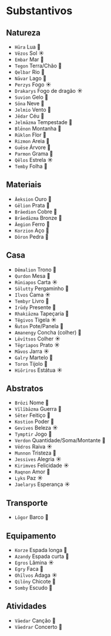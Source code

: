 # Substantivos

## Natureza

-   `Hūra` Lua 🌙
-   `Vēzos` Sol ☀️
-   `Embar` Mar 🌊
-   `Tegon` Terra/Chão 🌱
-   `Qelbar` Rio 🌊
-   `Nāvar` Lago 🌊
-   `Perzys` Fogo ☀️
-   `Drakarys` Fogo de dragão ☀️
-   `Suvion` Gelo 🌱
-   `Sōna` Neve 🌙
-   `Jelmio` Vento 🌙
-   `Jēdar` Céu 🌊
-   `Jelmāzma` Tempestade 🌙
-   `Blēnon` Montanha 🌱
-   `Rūklon` Flor 🌱
-   `Rizmon` Areia 🌱
-   `Guēse` Árvore 🌙
-   `Parmon` Grama 🌱
-   `Qēlos` Estrela ☀️
-   `Temby` Folha 🌙

## Materiais

-   `Āeksion` Ouro 🌱
-   `Gēlion` Prata 🌱
-   `Brāedion` Cobre 🌱
-   `Brāedāzma` Bronze 🌙
-   `Āegion` Ferro 🌱
-   `Korzion` Aço 🌱
-   `Dōron` Pedra 🌱

## Casa

-   `Dēmalion` Trono 🌱
-   `Qurdon` Mesa 🌱
-   `Rūniapos` Carta ☀️
-   `Sōlutty` Pergaminho 🌙
-   `Ilvos` Cama ☀️
-   `Tembyr` Livro 🌙
-   `Irūdy` Presente 🌙
-   `Rhakiāzma` Tapeçaria 🌙
-   `Tēgivos` Tigela ☀️
-   `Ñuton` Pote/Panela 🌱
-   `Amanengy` Concha (colher) 🌙
-   `Lēvītsos` Colher ☀️
-   `Tēgriapos` Prato ☀️
-   `Māvos` Jarra ☀️
-   `Galry` Martelo 🌙
-   `Toron` Tijolo 🌱
-   `Hiōriros` Estátua ☀️

## Abstratos

-   `Brōzi` Nome 🌙
-   `Vīlībāzma` Guerra 🌙
-   `Sēter` Feitiço 🌊
-   `Kostion` Poder 🌱
-   `Gevives` Beleza ☀️
-   `Tymptir` Jogo 🌊
-   `Verdon` Quantidade/Soma/Montante 🌱
-   `Vēdros` Raiva ☀️
-   `Munnon` Tristeza 🌱
-   `Jessives` Alegria ☀️
-   `Kirimves` Felicidade ☀️
-   `Raqnon` Amor 🌱
-   `Lyks` Paz ☀️
-   `Jaelarys` Esperança ☀️

## Transporte

-   `Lōgor` Barco 🌊

## Equipamento

-   `Korze` Espada longa 🌙
-   `Azandy` Espada curta 🌙
-   `Egros` Lâmina ☀️
-   `Egry` Faca 🌙
-   `Ohīlvos` Adaga ☀️
-   `Qilōny` Chicote 🌙
-   `Somby` Escudo 🌙

## Atividades

-   `Vāedar` Canção 🌊
-   `Vāedrar` Concerto 🌊
